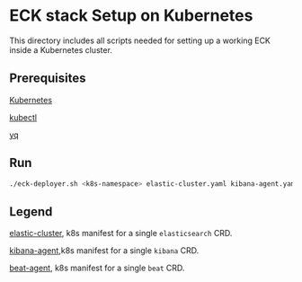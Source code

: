 # ECK stack Setup on Kubernetes

This directory includes all scripts needed for setting up a working ECK inside a Kubernetes cluster.

## Prerequisites

[Kubernetes](https://kubernetes.io/docs/setup/)

[kubectl](https://kubernetes.io/docs/tasks/tools/#kubectl)

[yq](https://github.com/mikefarah/yq)

## Run
```bash
./eck-deployer.sh <k8s-namespace> elastic-cluster.yaml kibana-agent.yaml beat-agent.yaml
```

## Legend

[elastic-cluster](./elastic-cluster.yaml), k8s manifest for a single `elasticsearch` CRD.

[kibana-agent](./kibana-agent.yaml),k8s manifest for a single `kibana` CRD.

[beat-agent](./beat-agent.yaml), k8s manifest for a single `beat` CRD.
